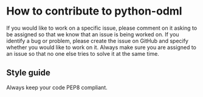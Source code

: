How to contribute to python-odml
================================

If you would like to work on a specific issue, please comment on it asking to be assigned so that we know that an issue is being worked on.
If you identify a bug or problem, please create the issue on GitHub and specify whether you would like to work on it.
Always make sure you are assigned to an issue so that no one else tries to solve it at the same time.


Style guide
-----------

Always keep your code PEP8 compliant.
